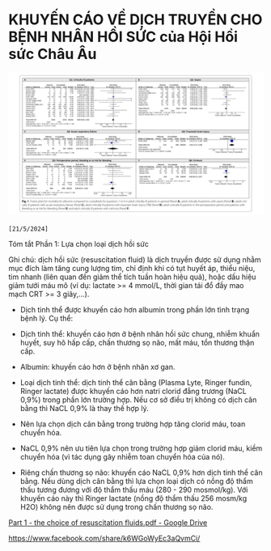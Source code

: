 # KHUYẾN CÁO VỀ DỊCH TRUYỀN CHO BỆNH NHÂN HỒI SỨC của Hội Hồi sức Châu Âu  
  
![KHUYẾN CÁO VỀ DỊCH TRUYỀN CHO BỆNH NHÂN HỒI SỨC của Hội Hồi sức Châu Âu-20240602180306735.webp](../200%20FILES/201%20Image/KHUY%E1%BA%BEN%20C%C3%81O%20V%E1%BB%80%20D%E1%BB%8ACH%20TRUY%E1%BB%80N%20CHO%20B%E1%BB%86NH%20NH%C3%82N%20H%E1%BB%92I%20S%E1%BB%A8C%20c%E1%BB%A7a%20H%E1%BB%99i%20H%E1%BB%93i%20s%E1%BB%A9c%20Ch%C3%A2u%20%C3%82u-20240602180306735.webp)  
  
`[21/5/2024]  `  
    
Tóm tắt Phần 1: Lựa chọn loại dịch hồi sức    
    
Ghi chú: dịch hồi sức (resuscitation fluid) là dịch truyền được sử dụng nhằm mục đích làm tăng cung lượng tim, chỉ định khi có tụt huyết áp, thiểu niệu, tim nhanh (liên quan đến giảm thể tích tuần hoàn hiệu quả), hoặc dấu hiệu giảm tưới máu mô (ví dụ: lactate >= 4 mmol/L, thời gian tái đổ đầy mao mạch CRT >= 3 giây,…).    
    
- Dịch tinh thể được khuyến cáo hơn albumin trong phần lớn tình trạng bệnh lý. Cụ thể:    
    
+ Dịch tinh thể: khuyến cáo hơn ở bệnh nhân hồi sức chung, nhiễm khuẩn huyết, suy hô hấp cấp, chấn thương sọ não, mất máu, tổn thương thận cấp.    
    
+ Albumin: khuyến cáo hơn ở bệnh nhân xơ gan.    
    
- Loại dịch tinh thể: dịch tinh thể cân bằng (Plasma Lyte, Ringer fundin, Ringer lactate) được khuyến cáo hơn natri clorid đẳng trương (NaCL 0,9%) trong phần lớn trường hợp. Nếu cơ sở điều trị không có dịch cân bằng thì NaCL 0,9% là thay thế hợp lý.    
    
+ Nên lựa chọn dịch cân bằng trong trường hợp tăng clorid máu, toan chuyển hóa.    
    
+ NaCL 0,9% nên ưu tiên lựa chọn trong trường hợp giảm clorid máu, kiềm chuyển hóa (vì tác dụng gây nhiễm toan chuyển hóa của nó).    
    
+ Riêng chấn thương sọ não: khuyến cáo NaCL 0,9% hơn dịch tinh thể cân bằng. Nếu dùng dịch cân bằng thì lựa chọn loại dịch có nồng độ thẩm thấu tương đương với độ thẩm thấu máu (280 - 290 mosmol/kg). Với khuyến cáo này thì Ringer lactate (nồng độ thẩm thấu 256 mosm/kg H2O) không nên được sử dụng trong chấn thương sọ não.  
  
[Part 1 - the choice of resuscitation fluids.pdf - Google Drive](https://drive.google.com/file/d/1TsQMNgALX-doqte7aEXcDltOm47hahTl/view)  
  
https://www.facebook.com/share/k6WGoWyEc3aQvmCi/
